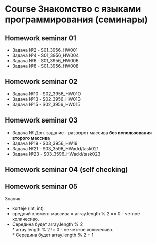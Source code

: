 # Course Знакомство с языками программирования (семинары) 
## Homework seminar 01 
* Задача №2 - S01_3956_HW001
* Задача №4 - S01_3956_HW004
* Задача №6 - S01_3956_HW006
* Задача №8 - S01_3956_HW008

## Homework seminar 02
* Задача №10 - S02_3956_HW010
* Задача №13 - S02_3956_HW013
* Задача №15 - S02_3956_HW015

## Homework seminar 03
* Задача № Доп. задание - разворот массива **без использования второго массива**  
* Задача №19 - S03_3956_HW19
* Задача №21 - S03_3596_HWadd/task021
* Задача №23 - S03_3596_HWadd/task023

## Homework seminar 04 (self checking)
## Homework seminar 05
Знания:
  * korteje (int, int)
  * средний элемент массива = array.length % 2 == 0   - четное количесиво.
   * Середина будет array.length % 2  
    * array.length % 2 != 0 - не четное количесиво.  
    * Середина будет array.length % 2 + 1    
